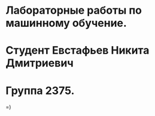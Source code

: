# Лабораторные работы по машинному обучение.
# Студент Евстафьев Никита Дмитриевич
# Группа 2375.
=)
